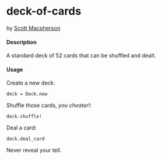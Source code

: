 # deck-of-cards
by [Scott Macpherson](https://github.com/scottmacphersonmusic)
#### Description
A standard deck of 52 cards that can be shuffled and dealt.
#### Usage
Create a new deck:

`deck = Deck.new`

Shuffle those cards, *you cheater!*:

`deck.shuffle!`

Deal a card:

`deck.deal_card`

Never reveal your tell.
